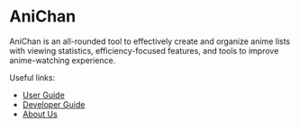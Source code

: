 
# AniChan

AniChan is an all-rounded tool to effectively create and organize anime lists with viewing statistics, efficiency-focused features, and tools to improve anime-watching experience.

Useful links:
* [User Guide](UserGuide.md)
* [Developer Guide](DeveloperGuide.md)
* [About Us](AboutUs.md)
